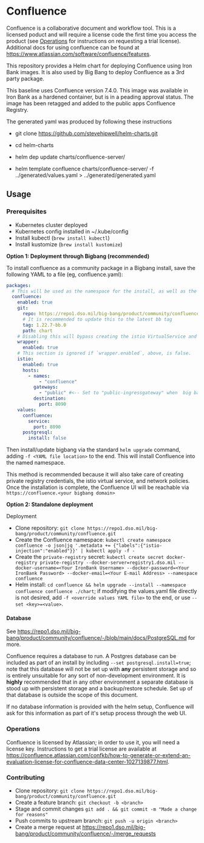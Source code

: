 # Confluence
Confluence is a collaborative document and workflow tool.  This is a licensed poduct and will require a license code the first time you access the product (see [Operations](#operations) for instructions on requesting a trial license).  Additional docs for using confluence can be found at <https://www.atlassian.com/software/confluence/features>.

This repository provides a Helm chart for deploying Confluence using Iron Bank images.  It is also used by Big Bang to deploy Confluence as a 3rd party package.

This baseline uses Confluence version 7.4.0.  This image was available in Iron Bank as a hardened container, but is in a peading approval status.  The image has been retagged and added to the public apps Confluence Registry.  

The generated yaml was produced by following these instructions

* git clone <https://github.com/stevehipwell/helm-charts.git>

* cd helm-charts

* helm dep update charts/confluence-server/

* helm template confluence charts/confluence-server/ -f ../generated/values.yaml > ../generated/generated.yaml

## Usage

### Prerequisites

* Kubernetes cluster deployed
* Kubernetes config installed in ~/.kube/config
* Install kubectl (`brew install kubectl`)
* Install kustomize (`brew install kustomize`)

**Option 1: Deployment through Bigbang (recommended)**

To install confluence as a community package in a Bigbang install, save the following YAML to a file (eg, confluence.yaml):

```yaml
packages:
  # This will be used as the namespace for the install, as well as the name of the helm release. If this is changed, the destination service (below) needs to also be changed.
  confluence:
    enabled: true
    git:
      repo: https://repo1.dso.mil/big-bang/product/community/confluence
      # It is recommended to update this to the latest bb tag
      tag: 1.22.7-bb.0
      path: chart
    # Disabling this will bypass creating the istio VirtualService and NetworkPolicies.  
    wrapper:
      enabled: true
    # This section is ignored if `wrapper.enabled`, above, is false. 
    istio:
      enabled: true
      hosts:
        - names:
            - "confluence"
          gateways:
            - "public" #<-- Set to "public-ingressgateway" when  big bang values .istioGateway.enabled=true
          destination:
            port: 8090  
    values:
      confluence:
        service:
          port: 8090
      postgresql:
        install: false
```

Then install/update bigbang via the standard `helm upgrade` command, adding `-f <YAML file location>` to the end. This will install Confluence into the named namespace. 

This method is recommended because it will also take care of creating private registry credentials, the istio virtual service, and network policies. Once the installation is complete, the Confluence UI will be reachable via `https://confluence.<your bigbang domain>`

**Option 2: Standalone deployment**

Deployment
* Clone repository: `git clone https://repo1.dso.mil/big-bang/product/community/confluence.git`
* Create the Confluence namespace: `kubectl create namespace confluence -o json|jq '.metadata += {"labels":{"istio-injection":"enabled"}}' | kubectl apply -f -`
* Create the `private-registry` secret: `kubectl create secret docker-registry private-registry --docker-server=registry1.dso.mil --docker-username=<Your IronBank Username> --docker-password=<Your IronBank Password> --docker-email=<Your E-mail Address> --namespace confluence`
* Helm install: `cd confluence && helm upgrade --install --namespace confluence confluence ./chart`; if modifying the values.yaml file directly is not desired, add `-f <override values YAML file>` to the end, or use `--set <key>=<value>`.

#### Database

See https://repo1.dso.mil/big-bang/product/community/confluence/-/blob/main/docs/PostgreSQL.md for more.

Confluence requires a database to run. A Postgres database can be included as part of an install by including `--set postgresql.install=true`; note that this database will not be set up with **any** persistent storage and so is entirely unsuitable for any sort of non-development environment. It is **highly** recommended that in any other environment a separate database is stood up with persistent storage and a backup/restore schedule. Set up of that database is outside the scope of this document.

If no database information is provided with the helm setup, Confluence will ask for this information as part of it's setup process through the web UI.

### Operations

Confluence is licensed by Atlassian; in order to use it, you will need a license key. Instructions to get a trial license are available at https://confluence.atlassian.com/confkb/how-to-generate-or-extend-an-evaluation-license-for-confluence-data-center-1027139877.html. 

### Contributing

* Clone repository: `git clone https://repo1.dso.mil/big-bang/product/community/confluence.git`
* Create a feature branch: `git checkout -b <branch>`
* Stage and commit changes `git add . && git commit -m "Made a change for reasons"`
* Push commits to upstream branch: `git push -u origin <branch>`
* Create a merge request at https://repo1.dso.mil/big-bang/product/community/confluence/-/merge_requests
